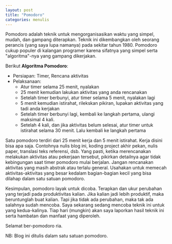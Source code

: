 ```yaml
---
layout: post
title: "Pomodoro"
categories: menulis
---
```


Pomodoro adalah teknik untuk mengorganisasikan waktu yang simpel,
mudah, dan gampang diterapkan. Teknik ini dikembangkan oleh seorang
perancis (yang saya lupa namanya) pada sekitar tahun 1980. Pomodoro
cukup populer di kalangan programer karena sifatnya yang simpel serta
"algoritma"-nya yang gampang dikerjakan.

Berikut **Algoritma Pomodoro**:

- Persiapan: Timer, Rencana aktivitas
- Pelaksanaan:
  - Atur timer selama 25 menit, nyalakan
  - 25 menit kemudian lakukan aktivitas yang anda rencanakan
  - Setelah timer berbunyi, atur timer selama 5 menit, nyalakan lagi
  - 5 menit kemudian istirahat, rilekskan pikiran, lupakan aktivitas
    yang tadi anda kerjakan
  - Setelah timer berbunyi lagi, kembali ke langkah pertama, ulangi
    maksimal 4 kali.
  - Setelah 4 kali, dan jika aktivitas belum selesai,
    atur timer untuk istirahat selama 30 menit. Lalu kembali ke
    langkah pertama

Satu pomodoro terdiri dari 25 menit kerja dan 5 menit istirahat. Kerja
disini bisa apa saja. Contohnya nulis blog ini, koding project akhir
pekan, nulis paper, translasi teks referensi, dsb. Yang pasti, ketika
merencanakan melakukan aktivitas atau pekerjaan tersebut, pikirkan
detailnya agar tidak kebingungan saat timer pomodoro mulai
berjalan. Jangan rencanakan aktivitas yang masih abstrak atau terlalu
general. Usahakan untuk memecah aktivitas-aktivitas yang besar kedalam
bagian-bagian kecil yang bisa dilahap dalam satu satuan pomodoro.

Kesimpulan, pomodoro layak untuk dicoba. Terapkan dan ukur perubahan
yang terjadi pada produktivitas kalian. Jika kalian jadi lebih
produktif, maka beruntunglah buat kalian. Tapi jika tidak ada
perubahan, maka tak ada salahnya sudah mencoba. Saya sekarang sedang
mencoba teknik ini untuk yang kedua-kalinya. Tiap hari (mungkin) akan
saya laporkan hasil teknik ini serta hambatan dan manfaat yang diperoleh.

Selamat ber-pomodoro ria.

NB: Blog ini ditulis dalam satu satuan pomodoro.
